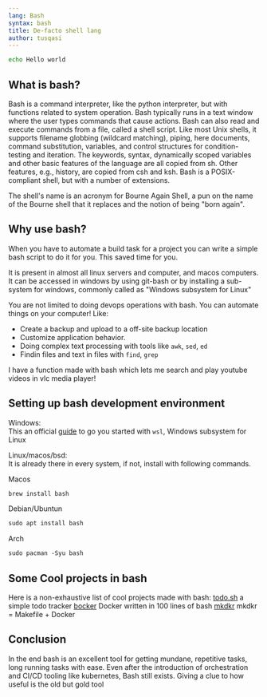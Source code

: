 ```yaml
---
lang: Bash
syntax: bash
title: De-facto shell lang
author: tusqasi
---
```


```bash
echo Hello world
```

## What is bash?
Bash is a command interpreter, like the python interpreter, but with functions
related to system operation. Bash typically runs in a text window where the user types commands that cause actions. Bash can also read and execute commands from a file, called a shell script. Like most Unix shells, it supports filename globbing (wildcard matching), piping, here documents, command substitution, variables, and control structures for condition-testing and iteration. The keywords, syntax, dynamically scoped variables and other basic features of the language are all copied from sh. Other features, e.g., history, are copied from csh and ksh. Bash is a POSIX-compliant shell, but with a number of extensions.

The shell's name is an acronym for Bourne Again Shell, a pun on the name of the Bourne shell that it replaces and the notion of being "born again".


## Why use bash?
When you have to automate a build task for a project you can
write a simple bash script to do it for you. This saved time
for you.  

It is present in almost all linux servers and computer, and macos computers.  
It can be accessed in windows by using git-bash or by installing a sub-system for windows, commonly called as "Windows subsystem for Linux"  

You are not limited to doing devops operations with bash. You can automate things on your computer!
Like:  
- Create a backup and upload to a off-site backup location
- Customize application behavior.
- Doing complex text processing with tools like `awk`, `sed`, `ed`
- Findin files and text in files with `find`, `grep`  
  
I have a function made with bash which lets me search and play youtube videos in vlc media player!

## Setting up bash development environment
Windows:  
This an official [guide](https://docs.microsoft.com/en-us/windows/wsl/install-win10) to go you started with `wsl`, Windows subsystem for Linux

Linux/macos/bsd:  
It is already there in every system, if not, install with following commands.

Macos
```md
brew install bash
```

Debian/Ubuntun  
```md
sudo apt install bash
```

Arch  
```md
sudo pacman -Syu bash
```

## Some Cool projects in bash
Here is a non-exhaustive list of cool projects made with bash:
[todo.sh](https://github.com/todotxt/todo.txt-cli) a simple todo tracker
[bocker](https://github.com/p8952/bocker) Docker written in 100 lines of bash
[mkdkr](https://github.com/rosineygp/mkdkr) mkdkr = Makefile + Docker 
## Conclusion  
In the end bash is an excellent tool for getting mundane, repetitive tasks, long running tasks with ease. Even after the introduction of orchestration and CI/CD tooling like kubernetes, Bash still exists. Giving a clue to how useful is the old but gold tool 
